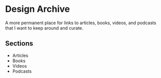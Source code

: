 # Design Archive
A more permanent place for links to articles, books, videos, and podcasts that I want to keep around and curate.

## Sections
* Articles
* Books
* Videos
* Podcasts
